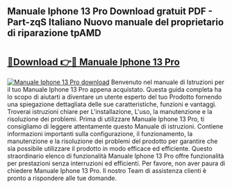 ## Manuale Iphone 13 Pro Download gratuit PDF - Part-zqS Italiano Nuovo manuale del proprietario di riparazione tpAMD

# <h2><a href="http://dfdckt.blite.top/?on=Manuale+Iphone+13+Pro">🔗Download 👉🔴 Manuale Iphone 13 Pro</a></h2>

[![Manuale Iphone 13 Pro download](https://i.imgur.com/lujVjoI.png)](http://dfdckt.blite.top/?on=Manuale+Iphone+13+Pro)
Benvenuto nel manuale di Istruzioni per il tuo Manuale Iphone 13 Pro appena acquistato. Questa guida completa ha lo scopo di aiutarti a diventare un utente esperto del tuo Prodotto fornendo una spiegazione dettagliata delle sue caratteristiche, funzioni e vantaggi. Troverai istruzioni chiare per L'installazione, L'uso, la manutenzione e la risoluzione dei problemi. Prima di utilizzare Manuale Iphone 13 Pro, ti consigliamo di leggere attentamente questo Manuale di istruzioni. Contiene informazioni importanti sulla configurazione, il funzionamento, la manutenzione e la risoluzione dei problemi del prodotto per garantire che sia possibile utilizzare il prodotto in modo efficace ed efficiente. Questo straordinario elenco di funzionalità Manuale Iphone 13 Pro offre funzionalità per prestazioni senza interruzioni ed efficienti. Per favore, non aver paura di chiedere Manuale Iphone 13 Pro. Il nostro Team di assistenza clienti è pronto a rispondere alle tue domande.
